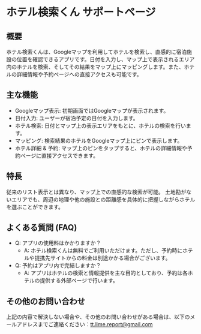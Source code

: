 
# ホテル検索くん サポートページ

## 概要

ホテル検索くんは、Googleマップを利用してホテルを検索し、直感的に宿泊施設の位置を確認できるアプリです。日付を入力し、マップ上で表示されるエリア内のホテルを検索、そしてその結果をマップ上にマッピングします。また、ホテルの詳細情報や予約ページへの直接アクセスも可能です。

## 主な機能

- Googleマップ表示: 初期画面ではGoogleマップが表示されます。
- 日付入力: ユーザーが宿泊予定の日付を入力します。
- ホテル検索: 日付とマップ上の表示エリアをもとに、ホテルの検索を行います。
- マッピング: 検索結果のホテルをGoogleマップ上にピンで表示します。
- ホテル詳細 & 予約: マップ上のピンをタップすると、ホテルの詳細情報や予約ページに直接アクセスできます。

## 特長

従来のリスト表示とは異なり、マップ上での直感的な検索が可能。
土地勘がないエリアでも、周辺の地理や他の施設との距離感を具体的に把握しながらホテルを選ぶことができます。

## よくある質問 (FAQ)
- Q: アプリの使用料はかかりますか？
  - A: ホテル検索くんは無料でご利用いただけます。ただし、予約時にホテルや提携先サイトからの料金は別途かかる場合がございます。
- Q: 予約はアプリ内で完結しますか？
  - A: アプリはホテルの検索と情報提供を主な目的としており、予約は各ホテルの提供する外部ページで行います。


## その他のお問い合わせ

上記の内容で解決しない場合や、その他のお問い合わせがある場合は、以下のメールアドレスまでご連絡ください：[tt.lime.report@gmail.com](mailto:tt.lime.report@gmail.com)


